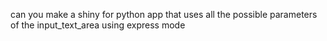 can you make a shiny for python app that uses all the possible parameters of the input_text_area using express mode